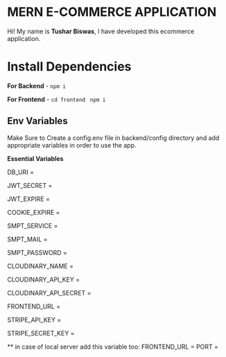 # MERN E-COMMERCE APPLICATION

Hi! My name is **Tushar Biswas**, I have developed this ecommerce application.

# Install Dependencies

**For Backend** - `npm i`

**For Frontend** - `cd frontend` ` npm i`

## Env Variables

Make Sure to Create a config.env file in backend/config directory and add appropriate variables in order to use the app.

**Essential Variables**

DB_URI =

JWT_SECRET =

JWT_EXPIRE =

COOKIE_EXPIRE =

SMPT_SERVICE =

SMPT_MAIL =

SMPT_PASSWORD =

CLOUDINARY_NAME =

CLOUDINARY_API_KEY = 

CLOUDINARY_API_SECRET =

FRONTEND_URL = 

STRIPE_API_KEY =

STRIPE_SECRET_KEY =

** in case of local server add this variable too:
FRONTEND_URL =
PORT = 
